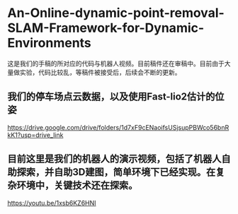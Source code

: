 # An-Online-dynamic-point-removal-SLAM-Framework-for-Dynamic-Environments
这是我们的手稿的所对应的代码与机器人视频。目前稿件还在审稿中。目前由于大量做实验，代码比较乱，等稿件被接受后，后续会不断的更新。

## 我们的停车场点云数据，以及使用Fast-lio2估计的位姿
https://drive.google.com/drive/folders/1d7xF9cENaoifsUSjsupPBWco56bnRkK1?usp=drive_link 

## 目前这里是我们的机器人的演示视频，包括了机器人自助探索，并自助3D建图，简单环境下已经实现。在复杂环境中，关键技术还在探索。
https://youtu.be/1xsb6KZ6HNI
